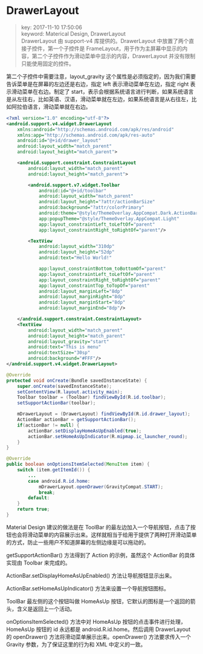 # DrawerLayout
>key: 2017-11-10 17:50:06  
>keyword: Materical Design, DrawerLayout  
>DrawerLayout 由 support-v4 库提供的。DrawerLayout 中放置了两个直接子控件，第一个子控件是 FrameLayout，用于作为主屏幕中显示的内容，第二个子控件作为滑动菜单中显示的内容，DrawerLayout 并没有限制只能使用固定的控件。

第二个子控件中需要注意，layout_gravity 这个属性是必须指定的，因为我们需要告诉菜单是在屏幕的左边还是右边，指定 left 表示滑动菜单在左边，指定 right 表示滑动菜单在右边。制定了 start，表示会根据系统语言进行判断，如果系统语言是从左往右，比如英语、汉语，滑动菜单就在左边，如果系统语言是从右往左，比如阿拉伯语言，滑动菜单就在右边。
```xml
<?xml version="1.0" encoding="utf-8"?>
<android.support.v4.widget.DrawerLayout
    xmlns:android="http://schemas.android.com/apk/res/android"
    xmlns:app="http://schemas.android.com/apk/res-auto"
    android:id="@+id/drawer_layout"
    android:layout_width="match_parent"
    android:layout_height="match_parent">

    <android.support.constraint.ConstraintLayout
        android:layout_width="match_parent"
        android:layout_height="match_parent">

        <android.support.v7.widget.Toolbar
            android:id="@+id/toolbar"
            android:layout_width="match_parent"
            android:layout_height="?attr/actionBarSize"
            android:background="?attr/colorPrimary"
            android:theme="@style/ThemeOverlay.AppCompat.Dark.ActionBar"
            app:popupTheme="@style/ThemeOverlay.AppCompat.Light"
            app:layout_constraintLeft_toLeftOf="parent"
            app:layout_constraintRight_toRightOf="parent"/>

        <TextView
            android:layout_width="310dp"
            android:layout_height="52dp"
            android:text="Hello World!"

            app:layout_constraintBottom_toBottomOf="parent"
            app:layout_constraintLeft_toLeftOf="parent"
            app:layout_constraintRight_toRightOf="parent"
            app:layout_constraintTop_toTopOf="parent"
            android:layout_marginLeft="8dp"
            android:layout_marginRight="8dp"
            android:layout_marginStart="8dp"
            android:layout_marginEnd="8dp"/>

    </android.support.constraint.ConstraintLayout>
    <TextView
        android:layout_width="match_parent"
        android:layout_height="match_parent"
        android:layout_gravity="start"
        android:text="This is menu"
        android:textSize="30sp"
        android:background="#FFF"/>
</android.support.v4.widget.DrawerLayout>
```


```java
@Override
protected void onCreate(Bundle savedInstanceState) {
    super.onCreate(savedInstanceState);
    setContentView(R.layout.activity_main);
    Toolbar toolbar = (Toolbar) findViewById(R.id.toolbar);
    setSupportActionBar(toolbar);

    mDrawerLayout = (DrawerLayout) findViewById(R.id.drawer_layout);
    ActionBar actionBar = getSupportActionBar();
    if(actionBar != null) {
        actionBar.setDisplayHomeAsUpEnabled(true);
        actionBar.setHomeAsUpIndicator(R.mipmap.ic_launcher_round);
    }
}

@Override
public boolean onOptionsItemSelected(MenuItem item) {
    switch (item.getItemId()) {
        ...
        case android.R.id.home:
            mDrawerLayout.openDrawer(GravityCompat.START);
            break;
        default:
    }
    return true;
}
```

Material Design 建议的做法是在 ToolBar 的最左边加入一个导航按钮，点击了按钮也会将滑动菜单的内容展示出来。这样就相当于给用于提供了两种打开滑动菜单的方式，防止一些用户不知道屏幕的左侧边缘是可以拖动的。

getSupportActionBar() 方法得到了 Action 的示例，虽然这个 ActionBar 的具体实现由 Toolbar 来完成的。

ActionBar.setDisplayHomeAsUpEnabled() 方法让导航按钮显示出来。

ActionBar.setHomeAsUpIndicator() 方法来设置一个导航按钮图标。

ToolBar 最左侧的这个按钮叫做 HomeAsUp 按钮，它默认的图标是一个返回的箭头，含义是返回上一个活动。

onOptionsItemSelected() 方法中对 HomeAsUp 按钮的点击事件进行处理，HomeAsUp 按钮的 id 永远都是 android.R.id.home。然后调用 DrawerLayout 的 openDrawer() 方法将滑动菜单展示出来。openDrawer() 方法要求传入一个 Gravity 参数，为了保证这里的行为和 XML 中定义的一致。